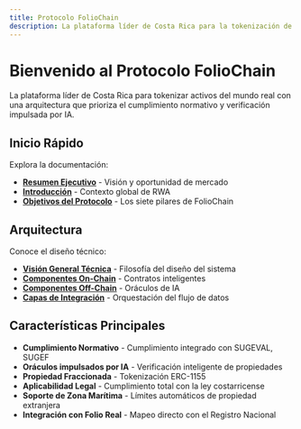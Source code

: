 ```yaml
---
title: Protocolo FolioChain
description: La plataforma líder de Costa Rica para la tokenización de activos del mundo real
---
```


# Bienvenido al Protocolo FolioChain

La plataforma líder de Costa Rica para tokenizar activos del mundo real con una arquitectura que prioriza el cumplimiento normativo y verificación impulsada por IA.

## Inicio Rápido

Explora la documentación:

- **[Resumen Ejecutivo](/es/overview/executive-summary/)** - Visión y oportunidad de mercado
- **[Introducción](/es/overview/introduction/)** - Contexto global de RWA
- **[Objetivos del Protocolo](/es/overview/objectives/)** - Los siete pilares de FolioChain

## Arquitectura

Conoce el diseño técnico:

- **[Visión General Técnica](/es/architecture/overview/)** - Filosofía del diseño del sistema
- **[Componentes On-Chain](/es/architecture/on-chain/)** - Contratos inteligentes
- **[Componentes Off-Chain](/es/architecture/off-chain/)** - Oráculos de IA
- **[Capas de Integración](/es/architecture/integration/)** - Orquestación del flujo de datos

## Características Principales

- **Cumplimiento Normativo** - Cumplimiento integrado con SUGEVAL, SUGEF
- **Oráculos impulsados por IA** - Verificación inteligente de propiedades
- **Propiedad Fraccionada** - Tokenización ERC-1155
- **Aplicabilidad Legal** - Cumplimiento total con la ley costarricense
- **Soporte de Zona Marítima** - Límites automáticos de propiedad extranjera
- **Integración con Folio Real** - Mapeo directo con el Registro Nacional

